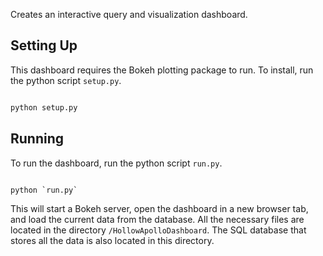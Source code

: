 Creates an interactive query and visualization dashboard.

Setting Up
---

This dashboard requires the Bokeh plotting package to run. To install, run the python script `setup.py`.

```python 

python setup.py

```


Running
---

To run the dashboard, run the python script `run.py`.

```python 

python `run.py`


```

This will start a Bokeh server, open the dashboard in a new browser tab, and load the current data from the database. All the necessary files are located in the directory `/HollowApolloDashboard`. The SQL database that stores all the data is also located in this directory. 

